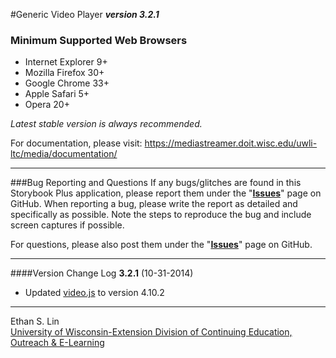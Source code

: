 #Generic Video Player
**_version 3.2.1_**

### Minimum Supported Web Browsers
* Internet Explorer 9+
* Mozilla Firefox 30+
* Google Chrome 33+
* Apple Safari 5+
* Opera 20+

*Latest stable version is always recommended.*

For documentation, please visit: https://mediastreamer.doit.wisc.edu/uwli-ltc/media/documentation/

---
###Bug Reporting and Questions
If any bugs/glitches are found in this Storybook Plus application, please report them under the "**[Issues](https://github.com/oel-mediateam/gvp/issues)**" page on GitHub. When reporting a bug, please write the report as detailed and specifically as possible. Note the steps to reproduce the bug and include screen captures if possible.

For questions, please also post them under the "**[Issues](https://github.com/oel-mediateam/gvp/issues)**" page on GitHub.

---
####Version Change Log
**3.2.1** (10-31-2014)  
* Updated [video.js](https://github.com/videojs/video.js) to version 4.10.2

---
Ethan S. Lin  
[University of Wisconsin-Extension Division of Continuing Education, Outreach & E-Learning](http://ce.uwex.edu/)